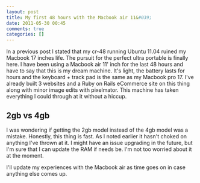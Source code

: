 ```yaml
---
layout: post
title: My first 48 hours with the Macbook air 11&#039;
date: 2011-05-30 00:45
comments: true
categories: []
---
```

In a previous post I stated that my cr-48 running Ubuntu 11.04 ruined my Macbook 17 inches life. The pursuit for the perfect ultra portable is finally here. I have been using a Macbook air 11' inch for the last 48 hours and have to say that this is my dream machine. It's light, the battery lasts for hours and the keyboard + track pad is the same as my Macbook pro 17. I've already built 3 websites and a Ruby on Rails eCommerce site on this thing along with minor image edits with pixelmator. This machine has taken everything I could through at it without a hiccup.
<h2>2gb vs 4gb</h2>
I was wondering if getting the 2gb model instead of the 4gb model was a mistake. Honestly, this thing is fast. As I noted earlier it hasn't choked on anything I've thrown at it. I might have an issue upgrading in the future, but I'm sure that I can update the RAM if needs be. I'm not too worried about it at the moment.

I'll update my experiences with the Macbook air as time goes on in case anything else comes up.
